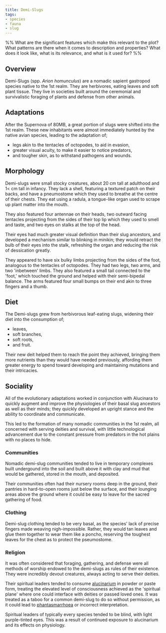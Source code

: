 ```yaml
---
title: Demi-Slugs
tags:
- species
- fauna
- slug
---
```

%%
What are the significant features which make this relevant to the plot?
What patterns are there when it comes to description and properties?
What does it look like, what is its relevance, and what is it used for?
%%

## Overview
Demi-Slugs (spp. *Arion homunculus*) are a nomadic sapient gastropod species native to the 1st realm. They are herbivores, eating leaves and soft plant tissue. They live in societies built around the ceremonial and survivalistic foraging of plants and defense from other animals.

## Adaptations
After the Supernova of 80MB, a great portion of slugs were shifted into the 1st realm. These new inhabitants were almost immediately hunted by the native avian species, leading to the adaptation of;
- legs akin to the tentacles of octopodes, to aid in evasion,
- greater visual acuity, to make it easier to notice predators,
- and tougher skin, as to withstand pathogens and wounds.

## Morphology
Demi-slugs were small stocky creatures, about 20 cm tall at adulthood and 1< cm tall in infancy. They lack a shell, featuring a textured patch on their backs, and have a pneumostome which they used to breathe at the centre of their chests. They eat using a radula, a tongue-like organ used to scrape up plant matter into the mouth.

They also featured four antennae on their heads, two outward facing tentacles projecting from the sides of their top lip which they used to smell and taste, and two eyes on stalks at the top of the head.

Their eyes had much greater visual definition than their slug ancestors, and developed a mechanism similar to blinking in minikin; they would retract the bulb of their eyes into the stalk, refreshing the organ and reducing the risk of dessication greatly.

They appeared to have six bulky limbs projecting from the sides of the foot, analogous to the tentacles of octopodes. They had two legs, two arms, and two 'inbetween' limbs. They also featured a small tail connected to the 'foot,' which touched the ground and helped with their semi-bipedal balance. The arms featured four small bumps on their end akin to three fingers and a thumb.

## Diet
The Demi-slugs grew from herbivorous leaf-eating slugs, widening their diet into the consumption of;
- leaves,
- soft branches,
- soft roots,
- and fruit.

Their new deit helped them to reach the point they achieved, bringing them more nutrients than they would have needed previously, affording them greater energy to spend toward developing and maintaining mutations and their intricacies.

## Sociality
All of the evolutionary adaptations worked in conjunction with Alucinara to quickly augment and improve the physiologies of their basal slug ancestors as well as their minds; they quickly developed an upright stance and the ability to coordinate and communicate.

This led to the formation of many nomadic communities in the 1st realm, all concerned with serving deities and survival, with little technological advancement due to the constant pressure from predators in the hot plains with no places to hide.

### Communities
Nomadic demi-slug communities tended to live in temporary complexes built undergound into the soil and built above it with clay and mud that would be gathered, stored in the mouth, and deposited.

Their communities often had their nursery rooms deep in the ground, their pantries in hard-to-open rooms just below the surface, and their lounging areas above the ground where it could be easy to leave for the sacred gathering of food.

### Clothing
Demi-slug clothing tended to be very basal, as the species' lack of precise fingers made weaving nigh-impossible. Rather, they would tan leaves and glue them together to wear them like a poncho, reserving the toughest leaves for the chest as to protect the pseumostome.

### Religion
It was often considered that foraging, gathering, and defense were all methods of worship endowed to the demi-slugs as rules of their existence. They were incredibly devout creatures, always acting to serve their deities.

Their spiritual leaders tended to consume [alucinarium](cosmology/alucinara.md) in powder or paste form, treating the elevated level of consciousness achieved as the 'spiritual plane' where one could interface with deities or passed loved ones. It was treated as a taboo for a common demi-slug to do so without permission, as it could lead to [phantasmarrhoea](phenomena/phantasmarrhoea.md) or incorrect interpretation.

Spiritual leaders of typically every species tended to be blind, with light purple-tinted eyes. This was a result of continued exposure to alucinarium and its effects on physiology.